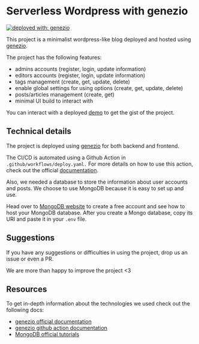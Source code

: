 # Serverless Wordpress with genezio

[![deployed with: genezio](https://img.shields.io/badge/deployed__with-genezio-6742c1.svg?style=flat-square)](https://github.com/genez-io/genezio)

This project is a minimalist wordpress-like blog deployed and hosted using [genezio](https://github.com/Genez-io/genezio).

The project has the following features:

- admins accounts (register, login, update information)
- editors accounts (register, login, update information)
- tags management (create, get, update, delete)
- enable global settings for using options (create, get, update, delete)
- posts/articles management (create, get)
- minimal UI build to interact with

You can interact with a deployed [demo](https://white-noisy-ptarmigan.app.genez.io/posts) to get the gist of the project.

## Technical details

The project is deployed using [genezio](https://github.com/Genez-io/genezio) for both backend and frontend.

The CI/CD is automated using a Github Action in `.github/workflows/deploy.yaml.`
For more details on how to use this action, check out the official [documentation](https://github.com/Genez-io/genezio-github-action/blob/main/README.md).

Also, we needed a database to store the information about user accounts and posts.
We choose to use MongoDB because it is easy to set up and use.

Head over to [MongoDB website](https://www.mongodb.com/atlas/database) to create a free account and see how to host your MongoDB database.
After you create a Mongo database, copy its URI and paste it in your `.env` file.

## Suggestions

If you have any suggestions or difficulties in using the project, drop us an issue or even a PR.

We are more than happy to improve the project <3

## Resources

To get in-depth information about the technologies we used check out the following docs:

- [genezio official documentation](https://genez.io/docs)
- [genezio github action documentation](https://github.com/Genez-io/genezio-github-action/blob/main/README.md)
- [MongoDB official tutorials](https://www.mongodb.com/atlas/database)
